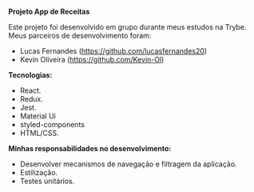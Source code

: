 <strong>Projeto App de Receitas</strong>

Este projeto foi desenvolvido em grupo durante meus estudos na Trybe.
Meus parceiros de desenvolvimento foram:
-  Lucas Fernandes (https://github.com/lucasfernandes20)
-  Kevin Oliveira (https://github.com/Kevin-Ol)

<strong>Tecnologias:</strong>
- React.
- Redux.
- Jest.
- Material Ui
- styled-components
- HTML/CSS.

<strong>Minhas responsabilidades no desenvolvimento:</strong>
- Desenvolver mecanismos de navegação e filtragem da aplicação.
- Estilização.
- Testes unitários.
